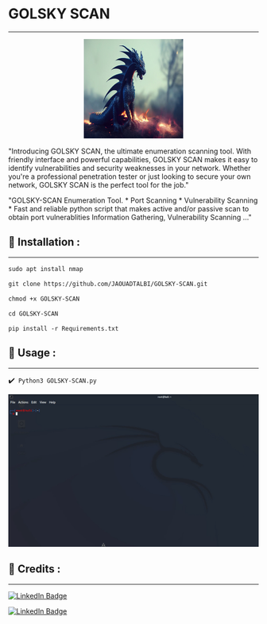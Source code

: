 # GOLSKY SCAN
---
<p align="center">
<img src="logos.jpg" alt="center" style="width:200px; height:200px"/>
</p>

"Introducing GOLSKY SCAN, the ultimate enumeration scanning tool. With friendly interface and powerful capabilities, GOLSKY SCAN makes it easy to identify vulnerabilities and security weaknesses in your network. Whether you're a professional penetration tester or just looking to secure your own network, GOLSKY SCAN is the perfect tool for the job."

"GOLSKY-SCAN Enumeration Tool. * Port Scanning * Vulnerability Scanning * Fast and reliable python script that makes active and/or passive scan to obtain port vulnerablities Information Gathering, Vulnerability Scanning …"

## :pushpin: Installation :
---

``` 
sudo apt install nmap
``` 
```
git clone https://github.com/JAOUADTALBI/GOLSKY-SCAN.git
```
```
chmod +x GOLSKY-SCAN
```
```
cd GOLSKY-SCAN
```
```
pip install -r Requirements.txt
```
## :pushpin: Usage :
---

✔️`` Python3 GOLSKY-SCAN.py``

![ezgif com-gif-maker](https://github.com/JAOUADTALBI/GOLSKY-SCAN/blob/main/videoGif.gif)
## 📜 Credits :
---

[![LinkedIn Badge](https://img.shields.io/badge/LinkedIn-0077B5?style=for-the-badge&logo=linkedin&logoColor=white)](https://www.linkedin.com/in/jaouad-talbi/)

[![LinkedIn Badge](https://img.shields.io/badge/LinkedIn-0077B5?style=for-the-badge&logo=linkedin&logoColor=white)](https://www.linkedin.com/in/jaouad-talbi/)
